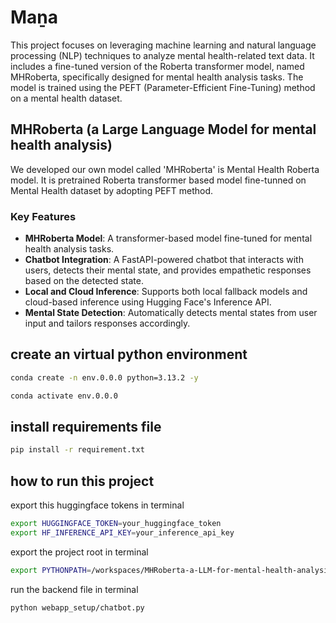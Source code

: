# Maṉa

This project focuses on leveraging machine learning and natural language processing (NLP) techniques to analyze mental health-related text data. It includes a fine-tuned version of the Roberta transformer model, named MHRoberta, specifically designed for mental health analysis tasks. The model is trained using the PEFT (Parameter-Efficient Fine-Tuning) method on a mental health dataset.

## MHRoberta (a Large Language Model for mental health analysis)

We developed our own model called 'MHRoberta' is Mental Health Roberta model. It is pretrained Roberta transformer based model fine-tunned on Mental Health dataset by adopting PEFT method.

### Key Features

- **MHRoberta Model**: A transformer-based model fine-tuned for mental health analysis tasks.
- **Chatbot Integration**: A FastAPI-powered chatbot that interacts with users, detects their mental state, and provides empathetic responses based on the detected state.
- **Local and Cloud Inference**: Supports both local fallback models and cloud-based inference using Hugging Face's Inference API.
- **Mental State Detection**: Automatically detects mental states from user input and tailors responses accordingly.

## create an virtual python environment

```bash
conda create -n env.0.0.0 python=3.13.2 -y
```

```bash
conda activate env.0.0.0
```

## install requirements file

```bash
pip install -r requirement.txt
```

## how to run this project

export this huggingface tokens in terminal

```bash
export HUGGINGFACE_TOKEN=your_huggingface_token
export HF_INFERENCE_API_KEY=your_inference_api_key
```

export the project root in terminal

```bash
export PYTHONPATH=/workspaces/MHRoberta-a-LLM-for-mental-health-analysis
```

run the backend file in terminal

```bash
python webapp_setup/chatbot.py
```
